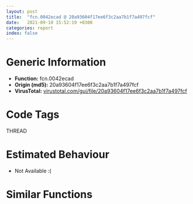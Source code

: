 ```yaml
---
layout: post
title:  "fcn.0042ecad @ 20a93604f17ee6f3c2aa7b1f7a497fcf"
date:   2021-09-10 15:52:19 +0300
categories: report
index: false
---
```


# Generic Information
- **Function:** fcn.0042ecad
- **Origin (md5):** 20a93604f17ee6f3c2aa7b1f7a497fcf
- **VirusTotal:** [virustotal.com/gui/file/20a93604f17ee6f3c2aa7b1f7a497fcf][virustotal_ref]

# Code Tags
<span class="tag" id="THREAD">THREAD</span>


# Estimated Behaviour
<ul><li class="bhv-desc" id="na">Not Available :(</li></ul>

# Similar Functions
<script type="text/javascript" src="https://www.gstatic.com/charts/loader.js"></script>
<script type="text/javascript">

    google.charts.load('current', {'packages':['corechart']});
    google.charts.setOnLoadCallback(drawChart);

    function drawChart() {
    var data = new google.visualization.DataTable();
        data.addColumn('number', 'X');
        data.addColumn('number', 'Y');
        data.addColumn({type: 'string', role: 'tooltip', 'p': {'html': true}});
        data.addColumn({'type': 'string', 'role': 'style'});
        
        data.addRows([
    [0, 0, '<b><a href="/report/fcn.0042ecad@20a93604f17ee6f3c2aa7b1f7a497fcf">fcn.0042ecad</a><br>@20a93604f17ee6f3c2aa7b1f7a497fcf</b><br>', 'point { fill-color: #e0440e; }'],

        ]);

    var options = {
        title: 'Similarity Plot',
        legend: 'none',
        colors: ['#dedbd9', '#e6693e', '#ec8f6e', '#f3b49f', '#f6c7b6'],
        tooltip: {isHtml: true, trigger: 'both'},
        explorer: {
        actions: ["dragToZoom", "rightClickToReset"],
        },
        chartArea: {
        width: '80%',
        height: '80%'
        },
        width: '100%',
        height: '100%'
    };

    var chart = new google.visualization.ScatterChart(document.getElementById('chart_div'));

    chart.draw(data, options);
    }
    
</script>


<div id="chart_div" style="width: 100%px; height: 100%;"></div>

# Disassembled Code
{% highlight nasm %}

push 0x48
mov eax, 0x45d2fb
call fcn.00458aa1
mov edi, ecx
push edi
push dword[0x483744]
xor esi, esi
push dword[0x483584]
push esi
call fcn.00442225
add esp, 0x10
push 0x28
pop ebx
mov dword[ebp-0x40], ebx
mov dword[ebp-0x30], 0x23
mov dword[ebp-0x38], 0x57
mov dword[ebp-0x40], 8
mov dword[ebp-0x40], 0x2a
mov dword[ebp-0x28], 0x16
mov eax, dword[ebp-0x30]
imul eax, eax, 0x27
mov dword[ebp-0x40], eax
mov eax, dword[ebp-0x38]
mov ecx, dword[ebp-0x30]
cmp ecx, eax
jle off.b115
mov eax, dword[ebp-0x30]
mov ecx, dword[ebp-0x28]
imul eax, eax, 0x44
sub eax, ecx
sub eax, 0x1e
mov dword[ebp-0x40], eax
mov eax, dword[edi+0x18]
mov dword[ebp-0x40], esi
cmp eax, esi
je off.b152
mov ecx, dword[eax+0xc]
mov edx, dword[eax+8]
mov eax, dword[eax+4]
push ecx
push edx
push eax
push dword[edi+4]
push dword[edi+0x20]
call dword[sym.imp.USER32.dll_CallWindowProcW]
mov dword[ebp-0x40], eax
push dword[ebp-0x40]
push dword[0x483634]
push esi
call fcn.00442225
mov dword[ebp-0x28], 0x36
mov dword[ebp-0x30], 0xa
mov dword[ebp-0x18], 0x2e
mov dword[ebp-0x14], ebx
mov dword[ebp-0x20], 5
mov dword[ebp-0x38], 0x20
mov eax, dword[ebp-0x18]
mov ecx, dword[ebp-0x30]
imul eax, ecx
mov ecx, dword[ebp-0x18]
sub eax, ecx
mov ecx, dword[ebp-0x14]
sub eax, ecx
mov ecx, dword[ebp-0x14]
sub eax, ecx
mov ecx, dword[ebp-0x38]
sub eax, ecx
mov ecx, dword[ebp-0x20]
lea eax, [eax+ecx-0x55]
add eax, dword[ebp-0x14]
add esp, 0xc
add eax, dword[ebp-0x18]
push 0x64
add eax, dword[ebp-0x28]
pop esi
add eax, dword[ebp-0x28]
mov dword[ebp-0x38], eax
mov ecx, dword[ebp-0x14]
mov eax, dword[ebp-0x30]
imul ecx, eax
mov eax, dword[ebp-0x30]
imul ecx, eax
imul ecx, ecx, 0x12
add ecx, dword[ebp-0x18]
mov eax, dword[ebp-0x30]
cdq
imul ecx, ecx, 5
idiv esi
sub eax, ecx
mov ecx, dword[ebp-0x20]
mov edx, dword[ebp-0x18]
imul ecx, edx
add eax, ecx
mov ecx, dword[ebp-0x18]
imul ecx, ecx, 0x36
add eax, ecx
mov ecx, dword[ebp-0x14]
sub eax, ecx
mov ecx, dword[ebp-0x20]
lea eax, [eax+ecx-0x26]
add eax, dword[ebp-0x30]
mov dword[ebp-0x20], eax
mov eax, dword[ebp-0x18]
mov ecx, dword[ebp-0x18]
cmp eax, ecx
jle off.b417
mov eax, dword[ebp-0x14]
add eax, dword[ebp-0x14]
mov dword[ebp-0x28], eax
mov eax, dword[ebp-0x14]
mov eax, dword[ebp-0x14]
mov eax, dword[ebp-0x20]
mov ecx, dword[ebp-0x14]
sub eax, ecx
mov dword[ebp-0x20], eax
mov eax, dword[ebp-0x38]
mov ecx, dword[ebp-0x28]
imul eax, ecx
mov ecx, dword[ebp-0x20]
imul eax, eax, 0x38
sub eax, ecx
mov ecx, dword[ebp-0x28]
sub eax, ecx
add eax, dword[ebp-0x20]
mov dword[ebp-0x28], eax
mov eax, dword[ebp-0x18]
mov ecx, dword[ebp-0x30]
cmp ecx, eax
je off.b417
mov eax, dword[ebp-0x20]
mov ecx, dword[ebp-0x18]
imul eax, ecx
mov dword[ebp-0x14], eax
call fcn.0042e6cf
push dword[edi+4]
call dword[sym.imp.USER32.dll_IsWindow]
test eax, eax
je off.b1294
lea eax, [edi+0x5c]
mov ecx, dword[eax]
push eax
call dword[ecx+4]
mov dword[ebp-0x38], ebx
mov dword[ebp-0x38], 0x23
mov dword[ebp-0x28], 0x57
mov dword[ebp-0x30], 8
mov dword[ebp-0x30], 0x2a
mov dword[ebp-0x20], 0x16
mov eax, dword[ebp-0x38]
imul eax, eax, 0x27
mov dword[ebp-0x30], eax
mov eax, dword[ebp-0x28]
mov ecx, dword[ebp-0x38]
cmp ecx, eax
jle off.b522
mov eax, dword[ebp-0x38]
mov ecx, dword[ebp-0x20]
imul eax, eax, 0x44
sub eax, ecx
sub eax, 0x1e
mov dword[ebp-0x38], eax
mov eax, dword[edi+0x68]
test eax, eax
je off.b539
mov edx, dword[eax]
lea ecx, [edi+0x58]
push ecx
push eax
call dword[edx+0xc]
mov dword[ebp-0x30], 0x35
mov dword[ebp-0x38], 0x43
mov dword[ebp-0x14], 0x4f
mov dword[ebp-0x28], 0x4c
mov dword[ebp-0x20], 0x4a
mov dword[ebp-0x18], 0x37
mov eax, dword[ebp-0x20]
mov ecx, dword[ebp-0x30]
imul eax, ecx
mov ecx, dword[ebp-0x20]
imul ecx, ecx, 0x26
sub ecx, eax
mov dword[ebp-0x28], ecx
mov eax, dword[ebp-0x18]
mov ecx, dword[ebp-0x30]
cmp ecx, eax
jg off.b713
mov eax, dword[ebp-0x18]
mov ecx, dword[ebp-0x30]
imul eax, ecx
mov dword[ebp-0x18], eax
mov eax, dword[ebp-0x28]
mov ecx, dword[ebp-0x30]
imul eax, eax, 0x51
sub ecx, eax
mov dword[ebp-0x18], ecx
mov eax, dword[ebp-0x18]
mov ecx, dword[ebp-0x18]
imul eax, ecx
mov ecx, dword[ebp-0x18]
imul eax, ecx
mov ecx, dword[ebp-0x28]
imul eax, ecx
mov ecx, dword[ebp-0x14]
imul eax, ecx
mov ecx, dword[ebp-0x20]
imul eax, eax, 0x2c
imul ecx, ecx, 0x52
sub eax, ecx
mov ecx, dword[ebp-0x18]
sub eax, ecx
mov ecx, dword[ebp-0x28]
sub eax, ecx
mov ecx, dword[ebp-0x18]
lea eax, [eax+ecx-0xc3]
add eax, dword[ebp-0x38]
add eax, dword[ebp-0x30]
mov dword[ebp-0x18], eax
mov eax, dword[ebp-0x20]
sub eax, 0x2d
mov dword[ebp-0x38], eax
lea eax, [edi+0x64]
push eax
push ecx
call dword[sym.imp.KERNEL32.dll_GetCurrentThreadId]
push eax
call fcn.00404abe
pop ecx
mov esi, eax
call fcn.004112f1
fld qword[0x47ca30]
fstp qword[ebp-0x2c]
fld qword[0x47ca28]
fstp qword[ebp-0x3c]
fld qword[0x47ca20]
fstp qword[ebp-0x1c]
fld qword[0x47ca18]
fstp qword[ebp-0x34]
fld qword[0x47c970]
fstp qword[ebp-0x24]
fld qword[0x47ca10]
fstp qword[ebp-0x1c]
fld qword[ebp-0x3c]
fmul qword[0x47ca08]
fmul qword[ebp-0x34]
fmul qword[ebp-0x3c]
fmul qword[0x47ca00]
fmul qword[ebp-0x34]
fadd qword[0x47c9f8]
fsub qword[ebp-0x1c]
fstp qword[ebp-0x1c]
fld qword[ebp-0x24]
fld qword[ebp-0x3c]
fucompp
fnstsw ax
test ah, 0x44
jp off.b888
fld qword[ebp-0x3c]
fmul qword[ebp-0x3c]
fmul qword[0x47c9e8]
fmul qword[ebp-0x3c]
fmul qword[ebp-0x2c]
fsub qword[ebp-0x34]
fadd qword[0x47c9e0]
fstp qword[ebp-0x2c]
fld qword[ebp-0x24]
fadd qword[0x47c9f0]
fadd qword[ebp-0x2c]
fstp qword[ebp-0x1c]
mov dword[ebp-0x20], 5
mov dword[ebp-0x18], 0x60
mov eax, dword[ebp-0x18]
push 0xffffffffffffffa9
pop ecx
sub ecx, eax
add ecx, dword[ebp-0x18]
push 0x2f
add ecx, dword[ebp-0x20]
mov dword[ebp-0x18], ecx
mov eax, dword[ebp-0x18]
sub dword[ebp-0x20], eax
mov eax, dword[ebp-0x20]
cdq
pop ecx
idiv ecx
mov ecx, dword[ebp-0x18]
push 9
lea eax, [eax+ecx+0x54]
mov dword[ebp-0x18], eax
mov eax, dword[ebp-0x18]
mov ecx, dword[ebp-0x18]
imul eax, ecx
mov ecx, dword[ebp-0x18]
imul eax, eax, 0x4f
imul ecx, ecx, 0x26
sub eax, ecx
mov ecx, dword[ebp-0x20]
mov edx, dword[ebp-0x20]
imul ecx, edx
add eax, ecx
mov dword[ebp-0x20], eax
mov eax, dword[ebp-0x20]
imul eax, eax, 0x2d
add eax, dword[ebp-0x18]
mov dword[ebp-0x20], eax
pop eax
mov word[ebp-0x54], ax
lea eax, [edi+0x5c]
mov dword[ebp-0x4c], eax
test eax, eax
je off.b1013
mov ecx, dword[eax]
push eax
call dword[ecx+4]
and dword[ebp-4], 0
mov esi, dword[edi+0x6c]
lea eax, [ebp-0x54]
push eax
push dword[0x483964]
call fcn.0045222a
pop ecx
pop ecx
lea eax, [ebp-0x54]
push eax
call dword[sym.imp.OLEAUT32.dll_VariantCopy]
mov dword[ebp-0x30], 0x36
mov dword[ebp-0x28], 0xa
mov dword[ebp-0x18], 0x2e
mov dword[ebp-0x14], ebx
mov dword[ebp-0x20], 5
mov dword[ebp-0x38], 0x20
mov eax, dword[ebp-0x18]
mov ecx, dword[ebp-0x28]
imul eax, ecx
mov ecx, dword[ebp-0x18]
sub eax, ecx
mov ecx, dword[ebp-0x14]
sub eax, ecx
mov ecx, dword[ebp-0x14]
sub eax, ecx
mov ecx, dword[ebp-0x38]
sub eax, ecx
mov ecx, dword[ebp-0x20]
lea eax, [eax+ecx-0x55]
add eax, dword[ebp-0x14]
push 0x64
add eax, dword[ebp-0x18]
pop esi
add eax, dword[ebp-0x30]
add eax, dword[ebp-0x30]
mov dword[ebp-0x38], eax
mov ecx, dword[ebp-0x14]
mov eax, dword[ebp-0x28]
imul ecx, eax
mov eax, dword[ebp-0x28]
imul ecx, eax
imul ecx, ecx, 0x12
add ecx, dword[ebp-0x18]
mov eax, dword[ebp-0x28]
cdq
imul ecx, ecx, 5
idiv esi
sub eax, ecx
mov ecx, dword[ebp-0x20]
mov edx, dword[ebp-0x18]
imul ecx, edx
add eax, ecx
mov ecx, dword[ebp-0x18]
imul ecx, ecx, 0x36
add eax, ecx
mov ecx, dword[ebp-0x14]
sub eax, ecx
mov ecx, dword[ebp-0x20]
lea eax, [eax+ecx-0x26]
add eax, dword[ebp-0x28]
mov dword[ebp-0x20], eax
mov eax, dword[ebp-0x18]
mov ecx, dword[ebp-0x18]
cmp eax, ecx
jle off.b1294
mov eax, dword[ebp-0x14]
add eax, dword[ebp-0x14]
mov dword[ebp-0x30], eax
mov eax, dword[ebp-0x14]
mov eax, dword[ebp-0x14]
mov eax, dword[ebp-0x20]
mov ecx, dword[ebp-0x14]
sub eax, ecx
mov dword[ebp-0x20], eax
mov eax, dword[ebp-0x38]
mov ecx, dword[ebp-0x30]
imul eax, ecx
mov ecx, dword[ebp-0x20]
imul eax, eax, 0x38
sub eax, ecx
mov ecx, dword[ebp-0x30]
sub eax, ecx
add eax, dword[ebp-0x20]
mov dword[ebp-0x30], eax
mov eax, dword[ebp-0x18]
mov ecx, dword[ebp-0x28]
cmp ecx, eax
je off.b1294
mov eax, dword[ebp-0x20]
mov ecx, dword[ebp-0x18]
imul eax, ecx
mov dword[ebp-0x14], eax
mov eax, dword[ebp+8]
mov dword[eax], 1
mov eax, dword[ebp-0x40]
call fcn.00458b79
ret 4

{% endhighlight %}

[virustotal_ref]: https://www.virustotal.com/gui/file/20a93604f17ee6f3c2aa7b1f7a497fcf